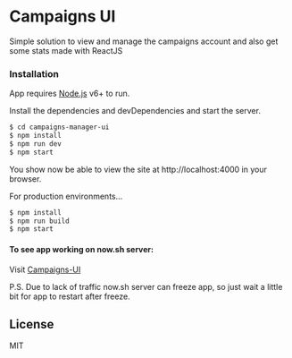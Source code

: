 # Campaigns UI

Simple solution to view and manage the campaigns account and also get some stats made with ReactJS

### Installation

App requires [Node.js](https://nodejs.org/) v6+ to run.

Install the dependencies and devDependencies and start the server.

```sh
$ cd campaigns-manager-ui
$ npm install 
$ npm run dev
$ npm start 
```

You show now be able to view the site at http://localhost:4000 in your browser.


For production environments...

```sh
$ npm install 
$ npm run build
$ npm start 
```

#### To see app working on now.sh server:

Visit [Campaigns-UI](https://campaigns-manager-ui-qlhkwkswqc.now.sh/)

P.S. Due to lack of traffic now.sh server can freeze app, so just wait a little bit for app to restart after freeze.

License
----

MIT




